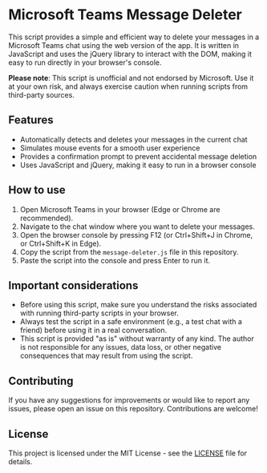 # Microsoft Teams Message Deleter

This script provides a simple and efficient way to delete your messages in a Microsoft Teams chat using the web version of the app. It is written in JavaScript and uses the jQuery library to interact with the DOM, making it easy to run directly in your browser's console.

**Please note**: This script is unofficial and not endorsed by Microsoft. Use it at your own risk, and always exercise caution when running scripts from third-party sources.

## Features

- Automatically detects and deletes your messages in the current chat
- Simulates mouse events for a smooth user experience
- Provides a confirmation prompt to prevent accidental message deletion
- Uses JavaScript and jQuery, making it easy to run in a browser console

## How to use

1. Open Microsoft Teams in your browser (Edge or Chrome are recommended).
2. Navigate to the chat window where you want to delete your messages.
3. Open the browser console by pressing F12 (or Ctrl+Shift+J in Chrome, or Ctrl+Shift+K in Edge).
4. Copy the script from the `message-deleter.js` file in this repository.
5. Paste the script into the console and press Enter to run it.

## Important considerations

- Before using this script, make sure you understand the risks associated with running third-party scripts in your browser.
- Always test the script in a safe environment (e.g., a test chat with a friend) before using it in a real conversation.
- This script is provided "as is" without warranty of any kind. The author is not responsible for any issues, data loss, or other negative consequences that may result from using the script.

## Contributing

If you have any suggestions for improvements or would like to report any issues, please open an issue on this repository. Contributions are welcome!

## License

This project is licensed under the MIT License - see the [LICENSE](LICENSE) file for details.
